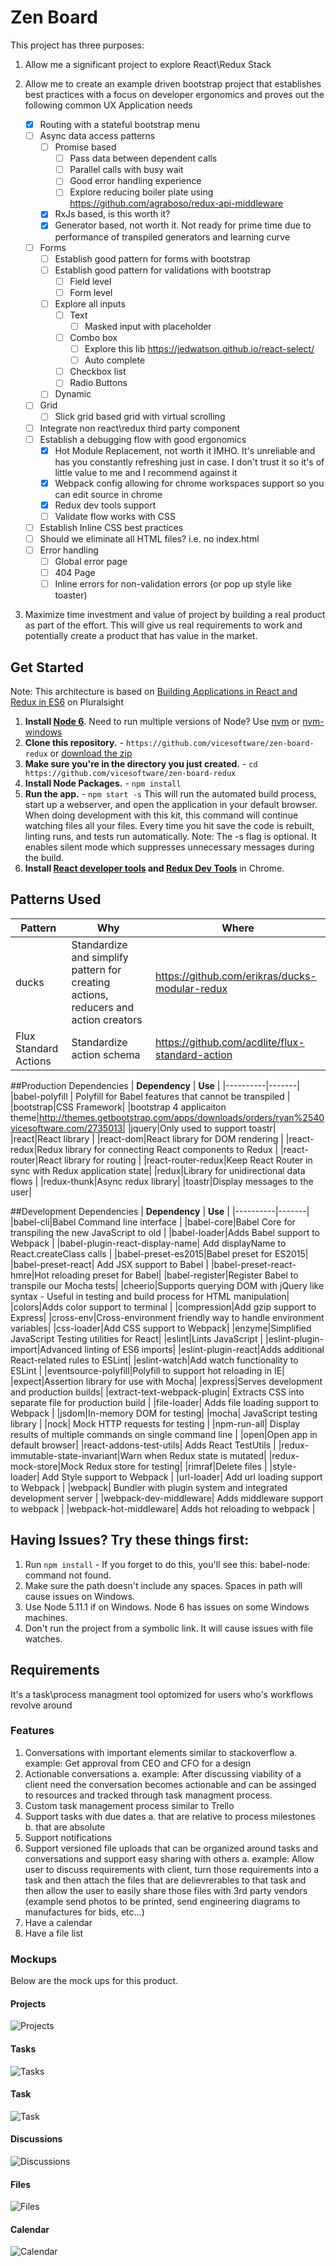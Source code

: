 # Zen Board
This project has three purposes:

1. Allow me a significant project to explore React\Redux Stack
2. Allow me to create an example driven bootstrap project that establishes best practices with a focus on developer ergonomics and proves out the following common UX Application needs

    - [x] Routing with a stateful bootstrap menu
    - [ ] Async data access patterns
         - [ ] Promise based
            - [ ] Pass data between dependent calls
            - [ ] Parallel calls with busy wait
            - [ ] Good error handling experience
            - [ ] Explore reducing boiler plate using https://github.com/agraboso/redux-api-middleware
         - [x] RxJs based, is this worth it?
         - [x] Generator based, not worth it. Not ready for prime time due to performance of transpiled generators and learning curve
    - [ ] Forms
        - [ ] Establish good pattern for forms with bootstrap
        - [ ] Establish good pattern for validations with bootstrap
          - [ ] Field level
          - [ ] Form level
        - [ ] Explore all inputs
          - [ ] Text
            - [ ] Masked input with placeholder
          - [ ] Combo box
            - [ ] Explore this lib https://jedwatson.github.io/react-select/
            - [ ] Auto complete
          - [ ] Checkbox list
          - [ ] Radio Buttons
        - [ ] Dynamic
    - [ ] Grid
        - [ ] Slick grid based grid with virtual scrolling
    - [ ] Integrate non react\redux third party component
    - [ ] Establish a debugging flow with good ergonomics
        - [x] Hot Module Replacement, not worth it IMHO. It's unreliable and has you constantly refreshing just in case. I don't trust it so it's of little value to me and I recommend against it
        - [x] Webpack config allowing for chrome workspaces support so you can edit source in chrome
        - [x] Redux dev tools support
        - [ ] Validate flow works with CSS
    - [ ] Establish Inline CSS best practices
    - [ ] Should we eliminate all HTML files? i.e. no index.html
    - [ ] Error handling
        - [ ] Global error page
        - [ ] 404 Page
        - [ ] Inline errors for non-validation errors (or pop up style like toaster)
    
3. Maximize time investment and value of project by building a real product as part of the effort. This will give us real requirements to work and potentially create a product that has value in the market.

## Get Started
Note: This architecture is based on [Building Applications in React and Redux in ES6](http://www.pluralsight.com/author/cory-house) on Pluralsight

1. **Install [Node 6](https://nodejs.org)**. Need to run multiple versions of Node? Use [nvm](https://github.com/creationix/nvm) or [nvm-windows](https://github.com/coreybutler/nvm-windows)
2. **Clone this repository.** - `https://github.com/vicesoftware/zen-board-redux` or [download the zip](https://github.com/coryhouse/pluralsight-redux-starter/archive/master.zip)
3. **Make sure you're in the directory you just created.** - `cd https://github.com/vicesoftware/zen-board-redux`
4. **Install Node Packages.** - `npm install`
5. **Run the app.** - `npm start -s`
This will run the automated build process, start up a webserver, and open the application in your default browser. When doing development with this kit, this command will continue watching files all your files. Every time you hit save the code is rebuilt, linting runs, and tests run automatically. Note: The -s flag is optional. It enables silent mode which suppresses unnecessary messages during the build.
6. **Install [React developer tools](https://chrome.google.com/webstore/detail/react-developer-tools/fmkadmapgofadopljbjfkapdkoienihi?hl=en) and [Redux Dev Tools](https://chrome.google.com/webstore/detail/redux-devtools/lmhkpmbekcpmknklioeibfkpmmfibljd?hl=en)** in Chrome.

## Patterns Used
| **Pattern** | **Why** | **Where** |
|----------|-------|-------|
|ducks| Standardize and simplify pattern for creating actions, reducers and action creators | https://github.com/erikras/ducks-modular-redux |
|Flux Standard Actions| Standardize action schema | https://github.com/acdlite/flux-standard-action |


##Production Dependencies
| **Dependency** | **Use** |
|----------|-------|
|babel-polyfill | Polyfill for Babel features that cannot be transpiled |
|bootstrap|CSS Framework|
|bootstrap 4 applicaiton theme|http://themes.getbootstrap.com/apps/downloads/orders/ryan%2540vicesoftware.com/2735013|
|jquery|Only used to support toastr|
|react|React library |
|react-dom|React library for DOM rendering |
|react-redux|Redux library for connecting React components to Redux |
|react-router|React library for routing |
|react-router-redux|Keep React Router in sync with Redux application state|
|redux|Library for unidirectional data flows |
|redux-thunk|Async redux library|
|toastr|Display messages to the user|

##Development Dependencies
| **Dependency** | **Use** |
|----------|-------|
|babel-cli|Babel Command line interface |
|babel-core|Babel Core for transpiling the new JavaScript to old |
|babel-loader|Adds Babel support to Webpack |
|babel-plugin-react-display-name| Add displayName to React.createClass calls |
|babel-preset-es2015|Babel preset for ES2015|
|babel-preset-react| Add JSX support to Babel |
|babel-preset-react-hmre|Hot reloading preset for Babel|
|babel-register|Register Babel to transpile our Mocha tests|
|cheerio|Supports querying DOM with jQuery like syntax - Useful in testing and build process for HTML manipulation|
|colors|Adds color support to terminal |
|compression|Add gzip support to Express|
|cross-env|Cross-environment friendly way to handle environment variables|
|css-loader|Add CSS support to Webpack|
|enzyme|Simplified JavaScript Testing utilities for React|
|eslint|Lints JavaScript |
|eslint-plugin-import|Advanced linting of ES6 imports|
|eslint-plugin-react|Adds additional React-related rules to ESLint|
|eslint-watch|Add watch functionality to ESLint |
|eventsource-polyfill|Polyfill to support hot reloading in IE|
|expect|Assertion library for use with Mocha|
|express|Serves development and production builds|
|extract-text-webpack-plugin| Extracts CSS into separate file for production build | 
|file-loader| Adds file loading support to Webpack |
|jsdom|In-memory DOM for testing|
|mocha| JavaScript testing library |
|nock| Mock HTTP requests for testing |
|npm-run-all| Display results of multiple commands on single command line |
|open|Open app in default browser|
|react-addons-test-utils| Adds React TestUtils |
|redux-immutable-state-invariant|Warn when Redux state is mutated|
|redux-mock-store|Mock Redux store for testing|
|rimraf|Delete files |
|style-loader| Add Style support to Webpack |
|url-loader| Add url loading support to Webpack |
|webpack| Bundler with plugin system and integrated development server |
|webpack-dev-middleware| Adds middleware support to webpack |
|webpack-hot-middleware| Adds hot reloading to webpack |

## Having Issues? Try these things first:
1. Run `npm install` - If you forget to do this, you'll see this: babel-node: command not found.
2. Make sure the path doesn't include any spaces. Spaces in path will cause issues on Windows.
3. Use Node 5.11.1 if on Windows. Node 6 has issues on some Windows machines.
4. Don't run the project from a symbolic link. It will cause issues with file watches.

## Requirements
It's a task\process managment tool optomized for users who's workflows revolve around

### Features

1. Conversations with important elements similar to stackoverflow 
  a. example: Get approval from CEO and CFO for a design
2. Actionable conversations
  a. example: After discussing viability of a client need the conversation becomes actionable and can be assinged to resources and tracked through task managment process.
3. Custom task management process similar to Trello
4. Support tasks with due dates 
  a. that are relative to process milestones
  b. that are absolute
5. Support notifications
6. Support versioned file uploads that can be organized around tasks and conversations and support easy sharing with others
  a. example: Allow user to discuss requirements with client, turn those requirements into a task and then attach the files that are delievrerables to that task and then allow the user to easily share those files with 3rd party vendors (example send photos to be printed, send engineering diagrams to manufactures for bids, etc...)
7. Have a calendar
8. Have a file list

### Mockups
Below are the mock ups for this product.

#### Projects
![Projects](https://vicesoftware.mybalsamiq.com/mockups/3762032.png?key=da0d42b133210226af3be39ba3b44f68b4efd055)

#### Tasks
![Tasks](https://vicesoftware.mybalsamiq.com/mockups/3762053.png?key=3c9813338ae229dfaf5caad7d3f2c6b0d69d8029)

#### Task
![Task](https://vicesoftware.mybalsamiq.com/mockups/3762070.png?key=04b76104443847abcf375162dbb47465411f8116)

#### Discussions
![Discussions](https://vicesoftware.mybalsamiq.com/mockups/3764954.png?key=8771f3b9f91e2139efead8a196a23fa3352ca58e)

#### Files
![Files](https://vicesoftware.mybalsamiq.com/mockups/3813935.png?key=02001b769c03afcd28f8ac2af4389ef064236d2c)

#### Calendar
![Calendar](https://vicesoftware.mybalsamiq.com/mockups/3820494.png?key=af5fef1381aa8ffe7cbc28abfc260205ed64fc96)
